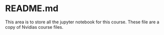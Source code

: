 # README.md
This area is to store all the jupyter notebook for this course.
These file are a copy of Nvidias course files.
